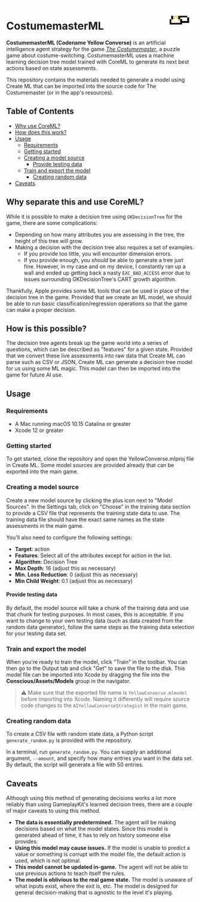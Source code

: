 <img src="yc.png" align="right"/>

# CostumemasterML

**CostumemasterML (Codename Yellow Converse)** is an artificial intelligence agent strategy for the game [_The Costumemaster_][game], a puzzle game about costume-switching. CostumemasterML uses a machine learning decision tree model trained with CoreML to generate its next best actions based on state assessments.

This repository contains the materials needed to generate a model using Create ML that can be imported into the source code for The Costumemaster (or in the app's resources).

## Table of Contents

- [Why use CoreML?](#Why-separate-this-and-use-CoreML)
- [How does this work?](#How-is-this-possible)
- [Usage](#Usage)
  - [Requirements](#Requirements)
  - [Getting started](#Getting-started)
  - [Creating a model source](#Creating-a-model-source)
    - [Provide testing data](#Provide-testing-data)
  - [Train and export the model](#Train-and-export-the-model)
    - [Creating random data](#Creating-random-data)
- [Caveats](#Caveats)

## Why separate this and use CoreML?

While it is possible to make a decision tree using `GKDecisionTree` for the game, there are some complications:

- Depending on how many attributes you are assessing in the tree, the height of this tree will grow.
- Making a decision with the decision tree also requires a set of examples.
  - If you provide too little, you will encounter dimension errors.
  - If you provide enough, you _should_ be able to generate a tree just fine. However, in my case and on my device, I constantly ran up a wall and ended up getting back a nasty `EXC_BAD_ACCESS` error due to issues surrounding GKDecisionTree's CART growth algorithm.

Thankfully, Apple provides some ML tools that can be used in place of the decision tree in the game. Provided that we create an ML model, we should be able to run basic classification/regression operations so that the game can make a proper decision.

## How is this possible?

The decision tree agents break up the game world into a series of questions, which can be described as "features" for a given state. Provided that we convert these live assessments into raw data that Create ML can parse such as CSV or JSON, Create ML can generate a decision tree model for us using some ML magic. This model can then be imported into the game for future AI use.

## Usage

### Requirements

- A Mac running macOS 10.15 Catalina or greater
- Xcode 12 or greater

### Getting started
To get started, clone the repository and open the YellowConverse.mlproj file in Create ML. Some model sources are provided already that can be exported into the main game.

### Creating a model source
Create a new model source by clicking the plus icon next to "Model Sources". In the Settings tab, click on "Choose" in the training data section to provide a CSV file that represents the training state data to use. The training data file should have the exact same names as the state assessments in the main game.

You'll also need to configure the following settings:

- **Target**: action
- **Features**: Select all of the attributes except for action in the list.
- **Algorithm**: Decision Tree
- **Max Depth**: 16 (adjust this as necessary)
- **Min. Loss Reduction**: 0 (adjust this as necessary)
- **Min Child Weight**: 0.1 (adjust this as necessary)

#### Provide testing data

By default, the model source will take a chunk of the training data and use that chunk for testing purposes. In most cases, this is acceptable. If you want to change to your own testing data (such as data created from the random data generator), follow the same steps as the training data selection for your testing data set.

### Train and export the model
When you're ready to train the model, click "Train" in the toolbar. You can then go to the Output tab and click "Get" to save the file to the disk. This model file can be imported into Xcode by dragging the file into the **Conscious/Assets/Models** group in the navigator.

> :warning: Make sure that the exported file name is `YellowConverse.mlmodel` before importing into Xcode. Naming it differently will require source code changes to the `AIYellowConverseStrategist` in the main game.

### Creating random data

To create a CSV file with random state data, a Python script `generate_random.py` is provided with the repository.

In a terminal, run `generate_random.py`. You can supply an additional argument, `--amount`, and specify how many entries you want in the data set. By default, the script will generate a file with 50 entries.

## Caveats

Although using this method of generating decisions works a lot more reliably than using GameplayKit's learned decision trees, there are a couple of major caveats to using this method.

- **The data is essentially predetermined.** The agent will be making decisions based on what the model states. Since this model is generated ahead of time, it has to rely on history someone else provides.
- **Using this model may cause issues.** If the model is unable to predict a value or something is corrupt with the model file, the default action is used, which is not optimal.
- **This model cannot be updated in-game.** The agent will not be able to use previous actions to teach itself the rules.
- **The model is oblivious to the real game state.** The model is unaware of what inputs exist, where the exit is, etc. The model is designed for general decision-making that is agnostic to the level it's playing.

<!-- Links -->
[game]: https://costumemaster.marquiskurt.net